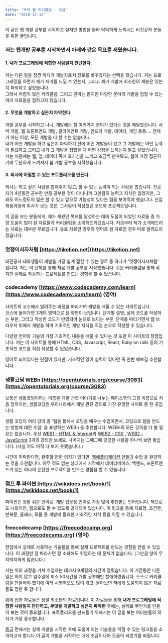 ```yaml
---
title: "독학 웹 커리큘럼 - 초급"
date: "2018-12-12"
---
```


이 글은 웹 개발 공부를 시작하고 싶지만 방법을 몰라 막막하게 느끼시는 비전공자 분들을 위한 글입니다.

<!-- end -->

### 저는 웹개발 공부를 시작하면서 아래와 같은 목표를 세웠습니다.

#### 1. 내가 프로그래밍에 적합한 사람일지 판단한다.
저는 다른 일을 잠깐 하다가 개발자로서 진로를 바꾸겠다는 선택을 했습니다. 저는 프로그래밍을 하면서 제가 재미를 느낄 수 있는지, 그리고 제가 개발에 최소한의 재능은 있는지 파악하고 싶었습니다.<br />
그래서 어렵지 않은 커리큘럼, 그리고 깊이는 얕지만 다양한 분야의 개발을 접할 수 있는 여러 자료들을 접하고자 했습니다.

#### 2. 무엇을 개발하고 싶은지 파악한다.
개발 공부를 시작하고 나니, 개발에는 참 여러가지 분야가 있다는 것을 깨달았습니다. 서버 개발, 웹 프론트엔드 개발, 클라이언트 개발, 인프라 개발, 데이터, 게임 등등.... 천재가 아닌 이상, 모든 개발을 다 할 수는 없습니다.<br />
내가 어떤 개발을 하고 싶은지 파악하기 전에 어떤 개발들이 있고 그 개발에는 어떤 능력이 필요하고 그리고 내가 그 개발을 접했을 때 어떤 감정을 느끼는지 알고 싶었습니다.<br />
저는 처음에는 웹, 앱, 데이터 쪽에 호기심을 느끼고 조금씩 만져봤고, 웹이 가장 접근하기에 무난하게 느껴져서 웹 개발 공부를 시작했습니다.

#### 3. 회사에 어필할 수 있는 포트폴리오를 만든다.
회사는 하고 싶은 사람을 뽑아주지 않고, 할 수 있는 능력이 되는 사람을 뽑습니다. 전공자가 4년동안 공부한 만큼 공부한 것이 아니니까 그만큼의 능력과 지식은 없겠지만, 그래도 어느정도의 일은 할 수 있고 앞으로 가능성이 있다는 점을 보여줘야 했습니다. 신입 채용과정에 회사가 보는 것은, 그사람이 작성했던 코드와 프로젝트입니다.

이 글을 보는 분들에게, 제가 세웠던 목표를 달성하는 데에 도움이 되었던 자료들 중 가장 도움이 많이 된 자료들과 커리큘럼을 소개해드리겠습니다. 지금부터 제가 소개해드리는 자료는 대부분 무료입니다. 유료 자료인 경우와 영어로 된 자료인 경우 따로 알려드리겠습니다.

### 멋쟁이사자처럼 [https://likelion.net](https://likelion.net)
비전공자 대학생들이 개발을 가장 쉽게 접할 수 있는 경로 중 하나가 '멋쟁이사자처럼' 입니다. 저는 이 단체를 통해 처음 개발 공부를 시작했습니다. 쉬운 커리큘럼을 통해 작지만 실제로 작동하는 프로젝트를 만드는 경험을 할 수 있습니다.

### codecademy [https://www.codecademy.com/learn](https://www.codecademy.com/learn) (영어)
사이트의 코스에서 알려주는 과정을 따라가며 개발을 배울 수 있는 사이트입니다.<br />
코스에 들어가면 3개의 영역으로 된 화면이 보입니다. 단계별 설명, 실제 코드를 작성하는 부분, 그리고 작성한 코드가 반영되어 눈으로 보이는 부분. 단계를 따라가면서 웹 브라우저 위에서 개발을 하며 기초적인 개발 지식을 직접 손으로 작성할 수 있습니다.

다양한 언어와 기술의 가장 기초적인 내용을 배울 수 있다는 것 또한 이 사이트의 장점입니다. 저는 이 사이트를 통해 HTML, CSS, Javascript, React, Ruby on rails 등의 기초적인 코드를 직접 작성할 수 있었습니다.

영어로 되어있다는 단점이 있지만, 기초적인 영어 실력이 있다면 꼭 한번 해보길 추천합니다.

### 생활코딩 WEBn [https://opentutorials.org/course/3083](https://opentutorials.org/course/3083)
보통은 생활코딩이라는 이름을 개발 관련 이야기를 나누는 페이스북의 그룹 이름으로 처음 접하지만, 생활코딩은 우리나라에서 개발 관련 강의로 가장 유명한 사이트 중 한 곳입니다.

생활 코딩의 여러 강의 중 '웹을 통해서 코딩을 배우는 수업이면서, 코딩으로 웹을 만드는 방법에 대한 수업' 을 표방하는 WEBn 을 추천합니다. WEBn의 모든 강의를 다 볼 필요는 없습니다. 우선 [WEB1 - HTML & Internet](https://opentutorials.org/course/3084)과 [WEB2 - CSS](https://opentutorials.org/course/3086) , [WEB2 - JavaScript](https://opentutorials.org/course/3085) 3개의 강의만 보세요. 나머지는 그때그때 궁금한 내용을 하나씩 보면 좋습니다. (사실 저도 아직 다 보지 못했습니다.)

시간이 허락한다면, 완주할 만한 의지가 있다면, [웹에플리케이션 만들기](https://opentutorials.org/course/1688) 수업 을 완강하는 것을 추천합니다. 아무 것도 없는 상태에서 시작해서 데이터베이스, 백엔드, 프론트엔드가 있는 하나의 온전한 프로젝트를 만드는 경험을 할 수 있습니다.

### 점프 투 파이썬 [https://wikidocs.net/book/1](https://wikidocs.net/book/1)
파이썬은 정말 쉬운 언어로, 개발 입문용 언어로 가장 많이 추천받는 언어입니다. 책으로도 나왔지만, 웹으로도 볼 수 있도록 공개되어 있습니다. 이 링크를 통해 자료형, 조건문, 반복문, 클래스, 모듈 등 개발에 필요한 기초적인 지식 등을 익힐 수 있습니다.

### freecodecamp [https://freecodecamp.org](https://freecodecamp.org) (영어)
현업에서 실제로 사용하는 기술들을 통해 실제 프로젝트를 만드는 경험을 얻을 수 있습니다. 이 과정만 잘 따라가면 잘 소화해도 취업하는 데 문제가 없습니다. (그만큼 양이 무지막지하게 많습니다.)

저는 위의 과정을 거쳐 취업하는 데까지 9개월의 시간이 걸렸습니다. 이 기간동안 다른 일은 하지 않고 일주일에 최소 50시간을 개발 공부에만 할애하였습니다. 스스로 커리큘럼을 만들어야 했기에 여러 시행착오도 많이 겪고, 돌아보면 저에게 도움되지 않은 자료들도 접한 듯 합니다.

위에 접한 자료들은 정말 최소한의 자료입니다. 이 자료들을 통해 **내가 프로그래밍에 적합한 사람일지 판단하고, 무엇을 개발하고 싶은지 파악한** 후에는, 실제로 무언가를 만들어 보는 것이 중요합니다. 포트폴리오를 만드들기 위해서는 이 글을 보는 여러분들의 의지가 가장 중요합니다.

[중급](http://localhost:8000/posts/web-curriculum-mid/) 편에서는 실제 개발을 시작한 후에 도움이 되는 기술들을 익힐 수 있는 링크들을 소개하고자 합니다.이 글이 개발을 시작하는 데에 조금이나마 도움이 되었기를 바랍니다.